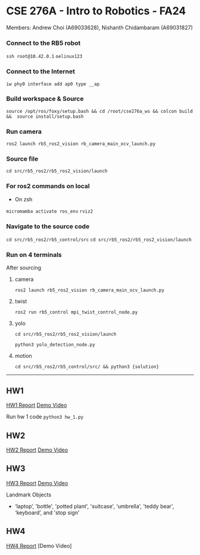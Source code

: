 # CSE 276A - Intro to Robotics - FA24
Members: Andrew Choi (A69033628), Nishanth Chidambaram (A69031827)

### Connect to the RB5 robot
``` ssh root@10.42.0.1 ```
``` oelinux123 ```


### Connect to the Internet

```iw phy0 interface add ap0 type __ap```




### Build workspace & Source
  
```source /opt/ros/foxy/setup.bash && cd /root/cse276a_ws && colcon build &&  source install/setup.bash```

### Run camera
  
```ros2 launch rb5_ros2_vision rb_camera_main_ocv_launch.py```


### Source file
```cd src/rb5_ros2/rb5_ros2_vision/launch```


### For ros2 commands on local
- On zsh
  
```micromamba activate ros_env```
```rviz2```


### Navigate to the source code
```cd src/rb5_ros2/rb5_control/src```
``` cd src/rb5_ros2/rb5_ros2_vision/launch ```


### Run on 4 terminals
After sourcing
1. camera

	```ros2 launch rb5_ros2_vision rb_camera_main_ocv_launch.py```
3. twist

	```ros2 run rb5_control mpi_twist_control_node.py```

5. yolo
	
 	```cd src/rb5_ros2/rb5_ros2_vision/launch```

	```python3 yolo_detection_node.py```

7. motion
	
 	```cd src/rb5_ros2/rb5_control/src/ && python3 {solution}```

---
## HW1
[HW1 Report](https://docs.google.com/document/d/1tgoSK-LGrkjnmwbC2iX3vB4yHsQcUyFOQoaKGKj4cTM/edit?tab=t.0)
[Demo Video](https://youtu.be/aajG44xzSN8)

Run hw 1 code
```python3 hw_1.py```

## HW2
[HW2 Report](https://docs.google.com/document/d/1fSxU7LPmJGaLbF6K0kpocTLwebwbZqaJzBPrKvLl9I0/edit?tab=t.0)
[Demo Video](https://youtu.be/z6qyyYL_FeU)

## HW3
[HW3 Report](https://docs.google.com/document/d/12vi6x22ai03davU3_yrkwaHJN8hiRHjM2HlS1EhhmJg/edit?tab=t.0)
[Demo Video](https://youtu.be/4EBOz49WoVc)

Landmark Objects
- ‘laptop’, 'bottle', 'potted plant', 'suitcase', 'umbrella', 'teddy bear', ‘keyboard’, and 'stop sign'

## HW4
[HW4 Report](https://docs.google.com/document/d/1OKB0q6fRi_fIca6uiOqjtX5arRY1b2-387cWHQHw1nY/edit?tab=t.0)
[Demo Video]


